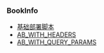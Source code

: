 ### BookInfo
- [基础部署脚本](basic.sh)
- [AB_WITH_HEADERS](ab_header.sh)
- [AB_WITH_QUERY_PARAMS](ab_param.sh)